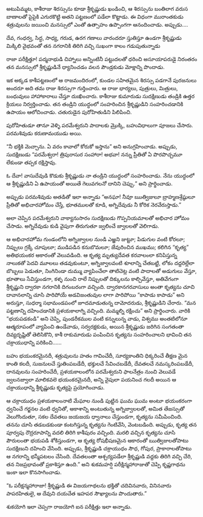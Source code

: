 ﻿అటుపిమ్మట, కాశీరాజు శిరస్సును కూడా శ్రీకృష్ణుడు ఖండించి, ఆ శిరస్సును బంతిలాగ వరుస బాణాలతో పైపైకి ఎగురకొట్టి అతని పట్టణంలో పడేలా కొట్టాడు. ఈ విధంగా మురాంతకుడు శత్రువులను జయించి మనస్సులో ఎంతో ఉత్సాహం ఉప్పొంగగా ఆనందించాడు. అప్పుడు.... 

దేవ, గంధర్వ, సిద్ధ, సాధ్య, గరుడ, ఉరగ గణాలు వారందరూ స్తుతిస్తూ ఉండగా శ్రీకృష్ణుడు మిక్కిలి వైభవంతో తన నగరానికి తిరిగి వచ్చి సుఖంగా కాలం గడుపుతున్నాడు 

రాజా పరీక్షిత్తూ! పద్మనాభుడి చిహ్నాలు అన్నింటినీ పట్టుదలతో ధరించి అసూయాపరుడై నిరంతరం తన మనస్సులో శ్రీకృష్ణుడినే ధ్యానించడం వలన పౌండ్రకుడు మోక్షాన్ని పొందాడు. 

ఇక అక్కడ కాశీపట్టణంలో ఆ రాజమందిరంలో, కుండల సహితమైన శిరస్సు పడగానే పురజనులు అందరూ అది తమ రాజు శిరస్సుగా గుర్తించారు. ఆ రాజు భార్యలు, పుత్రులు, మిత్రులు, బంధువులు హాహాకారాలు చేస్తూ దుఃఖించారు. కాశీరాజు కుమారుడు సుదక్షిణుడు తండ్రికి ఉత్తర క్రియలు నిర్వర్తించాడు. తన తండ్రిని యుద్ధంలో సంహరించిన శ్రీకృష్ణుడిని సంహరించడానికి ఉపాయం ఆలోచించాడు. చతురుడైన పురోహితుడిని పిలిపించి. 

పురోహితుడూ తానూ వెళ్ళి పరమేశ్వరుని పాదాలకు మ్రొక్కి, బహువిధాలుగా పూజలు చేసారు. పరమశివుడు కరుణామయుడు అయి. 

“నీ భక్తికి మెచ్చాను. ఏ వరం కావాలో కోరుకో ఇస్తాను” అని అనుగ్రహించాడు. అప్పుడు, సుదక్షిణుడు “పరమేశ్వరా! త్రిపురాసుర సంహారా! అభవా! నన్ను ప్రీతితో ఏ పొరపొచ్చమూ లేకుండా తప్పక రక్షిస్తావు. 

ఓ దేవా! వాసుదేవుడి కొడుకు శ్రీకృష్ణుడు నా తండ్రిని యుద్ధంలో సంహరించాడు. నేను యుద్ధంలో ఆ శ్రీకృష్ణుడిని ఏ ఉపాయంతో అయితే గెలువగలనో దానిని చెప్పు.” అని ప్రార్థించాడు. 

అప్పుడు పరమశివుడు అతడితో ఇలా అన్నాడు “అనఘా! నీవూ ఋత్విజులూ బ్రాహ్మణశ్రేష్ఠులూ ప్రీతితో అభిచారహోమం చేస్తే, భూతములతో కూడి, అగ్నిదేవుడు నీ కోరిక నెరవేరుస్తాడు.” 

అలా చెప్పిన పరమేశ్వరుని వాక్యానుసారం సుదక్షిణుడు గొప్పనియమాలతో అభిచార హోమం చేసాడు. అగ్నిదేవుడు కుడి వైపుగా తిరుగుతూ జ్వలించే జ్వాలలతో వెలిగాడు. 

ఆ అభిచారహోమ గుండంలోని అగ్నిజ్వాలల నుండి ఎఱ్ఱని జుట్టూ; పిడుగుల వంటి కోరలూ; నిప్పులు గ్రక్కే చూపులూ; ముడిపడిన కనుబొమలూ; జేవురించిన ముఖము; కలిగిన “కృత్య” అతిభయంకర ఆకారంతో వెలువడింది. ఆ కృత్య మృత్యుదేవత కరవాలంలా కనిపిస్తున్న నాలుకతో పెదవి మూలలు తడవుకుంటూ, అగ్నిజ్వాలవంటి శూలాన్ని చేతబట్టి, లోకం దద్దరిల్లేలా బొబ్బలు పెడుతూ, నింగినిండా దుమ్ము వ్యాపించేలా తాటిచెట్ల వంటి పాదాలతో అడుగులు వేస్తూ, భూతాలు సేవిస్తుండగా, కళ్ళ నుంచి రాలే నిప్పులతో దిక్కులను కాల్చివేస్తూ, అతివేగంగా శ్రీకృష్ణుని ద్వారకా నగరానికి దిగంబరంగా వచ్చింది. ద్వారకానగరవాసులు అంతా కృత్యను చూచి దావానలాన్ని చూసి పారిపోయే అడవిజంతువుల లాగా పారిపోయి “కాపాడు కాపాడు” అని అరుస్తూ, సుధర్మా సభామండపంలో జూదమాడుతున్న దామోదరుడు, శ్రీకృష్ణుడిని చేరారు. “మన పట్టణాన్ని దహించడానికి ప్రళయకాలాగ్ని వచ్చింది. మమ్మల్ని రక్షించు” అని ప్రార్థించారు. వారికి “భయపడకండి” అని చెప్పి, పుండరీకముల వంటి కన్నులున్న వాడు, విశ్వము అంతటిలోనూ ఆత్మరూపంలో వ్యాపించి ఉండేవాడు, సర్వరక్షకుడు, అయిన శ్రీకృష్ణుడు జరిగిన సంగతంతా దివ్యదృష్టితో తెలిసికొని, కాశీ రాకుమారుడు పంపించిన కృత్యను సంహరించాలని భావించి తన చక్రాయుధాన్ని పరికించి...... 

బహు భయంకరమైనదీ, శత్రువులను హతం గావించేదీ, సూర్యకాంతిని ధిక్కరించే తీక్షణ మైన కాంతి కలదీ, సుజనులచే స్తుతింపబడేదీ, భక్తులచే సేవించబడేదీ, దేవతలచే నమస్కరింపబడేదీ, దానవులను సంహరించేదీ, ప్రళయకాలంలోన పరమేశ్వరుని ఫాలనేత్రం నుంచి వెలువడే జ్వలనజ్వాలా మాలికవలె భయంకరమైనదీ, అన్ని వైపులా పయనించ గలదీ అయిన ఆ చక్రాయుధాన్ని శ్రీకృష్ణుడు కృత్యపై ప్రయోగించాడు. 

ఆ చక్రాయుధం ప్రళయకాలంనాటి మేఘాల నుండి పుట్టిన ఘుమ ఘుమ అంటూ భయంకరంగా ధ్వనించే గర్జనల వంటి ధ్వనితో, ఆకాశాన్ని అంటుతున్న అగ్నిజ్వాలలతో, అమిత తేజస్సుతో వెలుగొందుతూ, సకల దేవతలు జయజయ ధ్వానాలు చేస్తుండగా, కృత్యను సమీపించింది. తనను చూసి తడబడకుండా కంటగిస్తున్న కృత్యను గెంటివేసి, వెంటబడింది. అప్పుడు, కృత్య తన పూర్వపు రౌద్రరూపాన్ని వదలి తిరిగి కాశీపురం వచ్చింది. మరలి వచ్చిన కృత్యను చూసి పౌరులంతా భయపడి శోకిస్తుండగా, ఆ కృత్య రోషభీషణమైన ఆకారంతో ఋత్విజులతోపాటు సుదక్షిణుని దహించి వేసింది. అప్పుడు, శ్రీకృష్ణుడి చక్రాయుధం సౌధ, గోపుర, ప్రాకారాలతోపాటు ఆ నగరాన్ని భస్మీపటలం చేసింది. దేవతలంతా ఆశ్చర్యపడేలా శ్రీకృష్ణుడి వద్దకు తిరిగి వచ్చి చేరి, తన నిజప్రభావంతో ప్రకాశిస్తూ ఉంది.” అని శుకమహర్షి పరీక్షిన్మహారాజుతో చెప్పి కృష్ణగాథను ఇంకా ఇలా కొనసాగించాడు. 

“ఓ పరీక్షన్మహారాజా! శ్రీకృష్ణుడి ఈ విజయగాథలను భక్తితో చదివినవారు, వినినవారు పాపరహితులై, ఆ దేవుని దయచేత ఇహపర సౌఖ్యాలను పొందుతారు.” 

శుకయోగి ఇలా చెప్పగా రాజయోగి ఐన పరీక్షిత్తు ఇలా అన్నాడు. 


